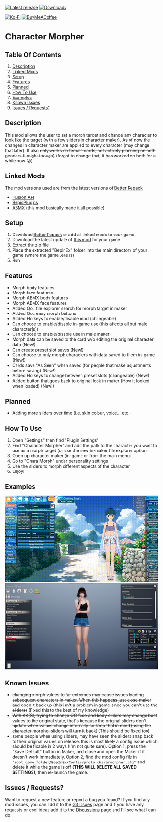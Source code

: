 [![Latest release](https://img.shields.io/github/release/Prolo1/Character-Morpher.svg?style=flat)](https://github.com/Prolo1/Character-Morpher/releases/latest)
[![Downloads](https://img.shields.io/github/downloads/Prolo1/Character-Morpher/total.svg?style=flat)](https://github.com/Prolo1/Character-Morpher/releases)

[![Ko-Fi](https://img.shields.io/badge/Ko--fi-F16061?style=for-the-badge&logo=ko-fi&logoColor=white)](https://ko-fi.com/prolo)
[![BuyMeACoffee](https://img.shields.io/badge/Buy%20Me%20a%20Coffee-ffdd00?style=for-the-badge&logo=buy-me-a-coffee&logoColor=black)](https://www.buymeacoffee.com/prolo)

# Character Morpher

## Table Of Contents

1. [Description](#description)
2. [Linked Mods](#linked-mods)
3. [Setup](#setup)
4. [Features](#features)
5. [Planned](#planned)
6. [How To Use](#how-to-use)
7. [Examples](#examples)
8. [Known Issues](#known-issues)
69. [Issues / Requests?](#issues)

## Description

This mod allows the user to set a morph target and change any character to look like the target (with a few sliders in character maker). As of now the changes in character maker are applied to every character (may change that later). It also ~~only works on female cards, not actively planning on both genders (I might though)~~ (forgot to change that, it has worked on both for a while now 😜).

## Linked Mods

The mod versions used are from the latest versions of [Better Repack](https://dl.betterrepack.com/public/)

* [Illusion API](https://github.com/IllusionMods/IllusionModdingAPI)
* [BepisPlugins](https://github.com/IllusionMods/BepisPlugins)
* [ABMX](https://github.com/ManlyMarco/ABMX) (this mod basically made it all possible)

## Setup

1. Download [Better Repack](https://dl.betterrepack.com/public/) or add all linked mods to your game
2. Download the latest update of [this mod](https://github.com/Prolo1/Character-Morpher/releases/latest/) for your game
3. Extract the zip file
4. Place the extracted "BepinEx" folder into the main directory of your game (where the game .exe is)
5. Run

## Features

* Morph body features
* Morph face features
* Morph ABMX body features
* Morph ABMX face features
* Added QoL file explorer search for morph target in maker
* Added QoL easy morph buttons
* Added Hotkeys to enable/disable mod (changeable)
* Can choose to enable/disable in-game use (this affects all but male character[s])
* Can choose to enable/disable use in male maker
* Morph data can be saved to the card w/o editing the original character data (New!)
* Can create preset slot saves (New!)
* Can choose to only morph characters with data saved to them in-game (New!)
* Cards save "As Seen" when saved (for people that make adjustments before saving) (New!)
* Added Hotkeys to change between preset slots (changeable) (New!)
* Added button that goes back to original look in maker (How it looked when loaded) (New!)

## Planned

* Adding more sliders over time (i.e. skin colour, voice... etc.)

## How To Use

1. Open "Settings" then find "Plugin Settings"
2. Find "Character Morpher" and add the path to the character you want to use as a morph target (or use the new in-maker file explorer option)
3. Open up character maker (in-game or from the main menu)
4. Go to "Chara Morph" under personality settings
5. Use the sliders to morph different aspects of the character
69. Enjoy!

## Examples

![example gif](https://github.com/Prolo1/Example-images/blob/main/example%20chara%20morph%20v2.gif?raw=true)
![HS2 image](https://github.com/Prolo1/Example-images/blob/main/Screenshot%202022-03-29%20191817.png?raw=true)

## Known Issues

* ~~changing morph values to far extremes may cause issues loading subsequent characters in maker. When this happens just close maker and open it back up (this isn't a problem in game since you can't use the sliders)~~ (Fixed this to the best of my knowledge)
* ~~With KK[S], trying to change OG face and body sliders may change bust values to the original state, that's because the original sliders don't update when values change internally so keep that in mind (using the character morpher sliders will turn it back)~~ (This should be fixed too)
* some people when using sliders, may have seen the sliders snap back to their original values on release. this is most likely a config issue which should be fixable in 2 ways (I'm not quite sure). Option 1, press the "Save Default" button in Maker, and close and open the Maker if it doesn't work immediately. Option 2, find the mod config file in `"root_game_folder/BepInEx/Config/prolo.chararmorpher.cfg"` and delete it while the game is off **(THIS WILL DELETE ALL SAVED SETTINGS)**, then re-launch the game.

## Issues / Requests? <a name="issues"></a>

Want to request a new feature or report a bug you found? If you find any mod issues, you can add it to the [Git Issues](https://github.com/Prolo1/Character-Morpher/issues) page and if you have any requests or cool ideas add it to the [Discussions](https://github.com/Prolo1/Character-Morpher/discussions) page and I'll see what I can do  
